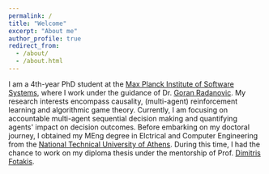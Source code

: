 ```yaml
---
permalink: /
title: "Welcome"
excerpt: "About me"
author_profile: true
redirect_from: 
  - /about/
  - /about.html
---
```


I am a 4th-year PhD student at the <a href="https://www.mpi-sws.org/">Max Planck Institute of Software Systems</a>, where I work under the guidance of Dr. <a href="https://people.mpi-sws.org/~gradanovic/index.html">Goran Radanovic</a>. My research interests encompass causality, (multi-agent) reinforcement learning and algorithmic game theory. Currently, I am focusing on accountable multi-agent sequential decision making and quantifying agents' impact on decision outcomes. Before embarking on my doctoral journey, I obtained my MEng degree in Elctrical and Computer Engineering from the <a href="https://www.ntua.gr/en/">National Technical University of Athens</a>. During this time, I had the chance to work on my diploma thesis under the mentorship of Prof. <a href="http://www.softlab.ntua.gr/~fotakis/">Dimitris Fotakis</a>.
